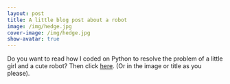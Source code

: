 ```yaml
---
layout: post
title: A little blog post about a robot
image: /img/hedge.jpg
cover-image: /img/hedge.jpg
show-avatar: true
---
```


Do you want to read how I coded on Python to resolve the problem of a little girl and a cute robot? Then click [here](https://anotherprogrammer.com/Publishing/5e121b5936e9675668a23a07/). (Or in the image or title as you please).